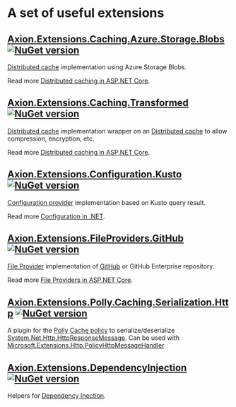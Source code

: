 # A set of useful extensions

## [Axion.Extensions.Caching.Azure.Storage.Blobs](https://github.com/maksionkin/Axion.Extensions/tree/main/src/Axion.Extensions.Caching.Azure.Storage.Blobs) [![NuGet version](https://badge.fury.io/nu/Axion.Extensions.Caching.Azure.Storage.Blobs.svg)](https://badge.fury.io/nu/Axion.Extensions.Caching.Azure.Storage.Blobs) 

[Distributed cache](https://learn.microsoft.com/en-us/dotnet/api/microsoft.extensions.caching.distributed.idistributedcache) implementation using Azure Storage Blobs.

Read more [Distributed caching in ASP.NET Core](https://learn.microsoft.com/en-us/aspnet/core/performance/caching/distributed).

## [Axion.Extensions.Caching.Transformed](https://github.com/maksionkin/Axion.Extensions/tree/main/src/Axion.Extensions.Caching.Transformed) [![NuGet version](https://badge.fury.io/nu/Axion.Extensions.Caching.Transformed.svg)](https://badge.fury.io/nu/Axion.Extensions.Caching.Transformed)

[Distributed cache](https://learn.microsoft.com/en-us/dotnet/api/microsoft.extensions.caching.distributed.idistributedcache) implementation wrapper on an [Distributed cache](https://learn.microsoft.com/en-us/dotnet/api/microsoft.extensions.caching.distributed.idistributedcache) to allow compression, encryption, etc.

Read more [Distributed caching in ASP.NET Core](https://learn.microsoft.com/en-us/aspnet/core/performance/caching/distributed).


## [Axion.Extensions.Configuration.Kusto](https://github.com/maksionkin/Axion.Extensions/tree/main/src/Axion.Extensions.Configuration.Kusto) [![NuGet version](https://badge.fury.io/nu/Axion.Extensions.Configuration.Kusto.svg)](https://badge.fury.io/nu/Axion.Extensions.Configuration.Kusto) 

[Configuration provider](https://learn.microsoft.com/en-us/dotnet/core/extensions/configuration-providers) implementation based on Kusto query result.

Read more [Configuration in .NET](https://learn.microsoft.com/en-us/dotnet/core/extensions/configuration).

## [Axion.Extensions.FileProviders.GitHub](https://github.com/maksionkin/Axion.Extensions/tree/main/src/Axion.Extensions.FileProviders.GitHub) [![NuGet version](https://badge.fury.io/nu/Axion.Extensions.FileProviders.GitHub.svg)](https://badge.fury.io/nu/Axion.Extensions.FileProviders.GitHub) 

[File Provider](https://learn.microsoft.com/en-us/dotnet/api/microsoft.extensions.fileproviders.ifileprovider) implementation of [GitHub](https://github.com) or GitHub Enterprise repository.

Read more [File Providers in ASP.NET Core](https://learn.microsoft.com/en-us/aspnet/core/fundamentals/file-providers).


## [Axion.Extensions.Polly.Caching.Serialization.Http](https://github.com/maksionkin/Axion.Extensions/tree/main/src/Axion.Extensions.Polly.Caching.Serialization.Http) [![NuGet version](https://badge.fury.io/nu/Axion.Extensions.Polly.Caching.Serialization.Http.svg)](https://badge.fury.io/nu/Axion.Extensions.Polly.Caching.Serialization.Http) 
 A plugin for the [Polly](https://github.com/App-vNext/Polly) [Cache policy](https://github.com/App-vNext/Polly/wiki/Cache) to serialize/deserialize [System.Net.Http.HttpResponseMessage](https://docs.microsoft.com/en-us/dotnet/api/system.net.http.httpresponsemessage). Can be used with [Microsoft.Extensions.Http.PolicyHttpMessageHandler](https://docs.microsoft.com/en-us/dotnet/api/microsoft.extensions.http.policyhttpmessagehandler) 

 ## [Axion.Extensions.DependencyInjection](https://github.com/maksionkin/Axion.Extensions/tree/main/src/Axion.Extensions.DependencyInjection) [![NuGet version](https://badge.fury.io/nu/Axion.Extensions.DependencyInjection.svg)](https://badge.fury.io/nu/Axion.Extensions.DependencyInjection)  

Helpers for [Dependency Inection](https://learn.microsoft.com/en-us/dotnet/core/extensions/dependency-injection).